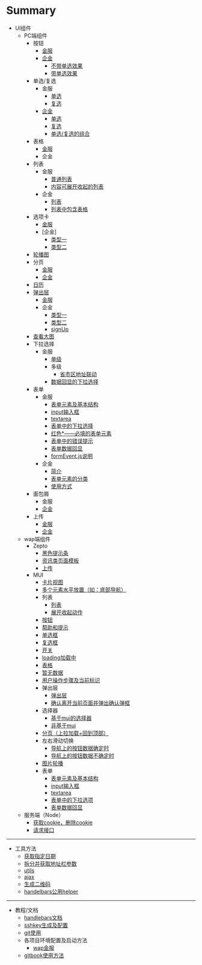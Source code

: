 # Summary

* UI组件
	* PC端组件
    	* 按钮
    		* [金服](pc/uiFrame/button.md)
    		* [企金](qj/uiFrame/frame/button/button.md)
	            * [不带单选效果](qj/uiFrame/frame/button/inputButton.md)
	            * [带单选效果](qj/uiFrame/frame/button/radioButton.md)
	    * 单选/复选
	    	* 金服
	    		* [单选](pc/uiFrame/radio.md)
	    		* [复选](pc/uiFrame/check.md)
            * [企金](qj/uiFrame/frame/checkAndRadio/checkAndRadio.md)	
	            * [单选](qj/uiFrame/frame/checkAndRadio/radio.md)
	            * [复选](qj/uiFrame/frame/checkAndRadio/check.md)
	            * [单选/复选的组合](qj/uiFrame/frame/checkAndRadio/list.md)
    	* 表格
    		* [金服](pc/uiFrame/table.md)
    		* 企金
    	* 列表
    		* 金服
	            * [普通列表](pc/uiFrame/list.md)
	            * [内容可展开收起的列表](pc/uiFrame/slideToggleList.md)
	        * 企金
	            * [列表](qj/uiFrame/frame/list/list.md)
	            * [列表中包含表格](qj/uiFrame/frame/listTable/listTable.md)
    	* 选项卡
    		* [金服](pc/uiFrame/tab.md)
    		* [企金]
	            * [类型一](qj/uiFrame/frame/tab/type_1.md)
	            * [类型二](qj/uiFrame/frame/tab/type_2.md)        
    	* [轮播图](pc/uiFrame/Slider.md)    
    	* 分页
    		* [金服](pc/uiFrame/paging.md)
    		* [企金](qj/uiFrame/frame/paging/paging.md)
    	* [日历](pc/uiFrame/calendar.md) 
    	* [弹出层](pc/uiFrame/elasticLayer.md)
    		* [金服](pc/uiFrame/elasticLayer.md)
    		* 企金
    			* [类型一](qj/uiFrame/frame/elasticLayer/typeOne.md)
            	* [类型二](qj/uiFrame/frame/elasticLayer/typeTwo.md)
           		* [signUp](qj/uiFrame/frame/elasticLayer/signUp.md)
    	* [查看大图](pc/uiFrame/zoomFn.md)
    	* 下拉选择
    		* 金服
	            * [单级](pc/uiFrame/select.md)
	            * 多级
	                * [省市区地址联动](pc/uiFrame/address.md)
	            * [数据回显的下拉选择](pc/uiFrame/selectData.md)
    	* 表单
    		* 金服
	            * [表单元素及基本结构](pc/uiFrame/basicForm.md)
	            * [input输入框](pc/uiFrame/input.md)
	            * [textarea](pc/uiFrame/textarea.md)
	            * [表单中的下拉选择](pc/uiFrame/formSelect.md)
	            * [红色*——必填的表单元素](pc/uiFrame/formRed.md)
	            * [表单中的错误提示](pc/uiFrame/formError.md)
	            * [表单数据回显](pc/uiFrame/formData.md)
	            * [formEvent.js说明](pc/uiFrame/formEvent.md)
	        * 企金
	            * [简介](qj/uiFrame/frame/form/intro.md)
	            * [表单元素的分类](qj/uiFrame/frame/form/category.md)
	            * [使用方式](qj/uiFrame/frame/form/use.md)
	    * 面包屑
	    	* 金服
	    	* [企金](qj/uiFrame/frame/crumb.md)
	    * 上传
	    	* [金服](pc/uiFrame/upload.md)
	    	* [企金](qj/uiFrame/frame/upload.md)
	* wap端组件
		* Zepto
			* [黑色提示条](wap/uiFrame/tip.md)
			* [资讯类页面模板](wap/uiFrame/module.md)
			* [上传](wap/uiFrame/upload.md)
		* MUI
			* [卡片视图](wap/uiFrame/card.md)
        	* [多个元素水平放置（如：底部导航）](wap/uiFrame/grid.md)
        	* 列表
	            * [列表](wap/uiFrame/list.md)
	            * [展开收起动作](wap/uiFrame/openClose.md)
		    * [按钮](wap/uiFrame/button.md) 
	        * [帮助和提示](wap/uiFrame/help.md) 
	        * [单选框](wap/uiFrame/radio.md)
	        * [复选框](wap/uiFrame/checkbox.md) 
	        * [开关](wap/uiFrame/switch.md)  
	        * [loading加载中](wap/uiFrame/loading.md)
	        * [表格](wap/uiFrame/table.md)
	        * [暂无数据](wap/uiFrame/noData.md)
	        * [用户操作步骤及当前标识](wap/uiFrame/stepAction.md)
	        * 弹出层
	            * [弹出层](wap/uiFrame/elasticlayer.md)
	            * [确认离开当前页面并弹出确认弹框](wap/uiFrame/ConfirmAwayNowPage.md)
	        * 选择器
	            * [基于mui的选择器](wap/uiFrame/picker.md)
	            * [非基于mui](wap/uiFrame/select.md)
	        * [分页（上拉加载+回到顶部）](wap/uiFrame/pullup&goTop.md)
	        * 左右滑动切换
	            * [导航上的按钮数据确定时](wap/uiFrame/tabScroll_2.md)
	            * [导航上的按钮数据不确定时](wap/uiFrame/tabScroll.md)
	        * [图片轮播](wap/uiFrame/sliderMui.md) 
	        * 表单
	            * [表单元素及基本结构](wap/uiFrame/basicForm.md)
	            * [input输入框](wap/uiFrame/input.md)
	            * [textarea](wap/uiFrame/textarea.md)
	            * [表单中的下拉选项](wap/uiFrame/formSelect.md)
	            * [表单数据回显](wap/uiFrame/formData.md)
	* 服务端（Node）
		* [获取cookie，删除cookie](qj/node/dealCookie.md)
        * [请求接口](qj/node/sendApi.md)
---

* 工具方法
	* [获取指定日期](wap/uiFrame/getDate.md)
    * [拆分并获取地址栏参数](wap/uiFrame/splitUrl.md)
    * [utils](wap/uiFrame/utils.md)
    * [ajax](wap/uiFrame/ajax.md)
    * [生成二维码](wap/uiFrame/erweima.md)
    * [handelbars公用helper](qj/uiFrame/frame/js/handelbars.md)

---

* 教程/文档
    * [handlebars文档](document/handlebars.md)
    * [sshkey生成及配置](document/sshKey.md)
    * [git使用](document/git.md)
    * 各项目环境配置及启动方法
        * [wap金服](document/env/wapJf.md)
    * [gitbook使用方法](document/gitbook.md)